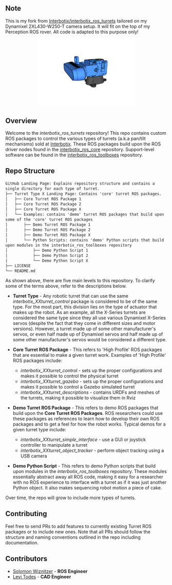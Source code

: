 ## Note
This is my fork from [Interbotix/interbotix_ros_turrets](https://github.com/Interbotix/interbotix_ros_turrets) tailored on my Dynamixel 2XL430-W250-T camera setup.
It will fit on the top of my Perception ROS rover. All code is adapted to this purpose only!

<p align="center">
  <img width="300" src="https://github.com/andreagavazzi/ag_interbotix_ros_turrets/blob/main/images/2xl.png">
</p>



## Overview
Welcome to the *interbotix_ros_turrets* repository! This repo contains custom ROS packages to control the various types of turrets (a.k.a pan/tilt mechanisms) sold at [Interbotix](https://www.trossenrobotics.com/). These ROS packages build upon the ROS driver nodes found in the [interbotix_ros_core](https://github.com/Interbotix/interbotix_ros_core) repository. Support-level software can be found in the [interbotix_ros_toolboxes](https://github.com/Interbotix/interbotix_ros_toolboxes) repository.

## Repo Structure
```
GitHub Landing Page: Explains repository structure and contains a single directory for each type of turret.
├── Turret Type X Landing Page: Contains 'core' turret ROS packages.
│   ├── Core Turret ROS Package 1
│   ├── Core Turret ROS Package 2
│   ├── Core Turret ROS Package X
│   └── Examples: contains 'demo' turret ROS packages that build upon some of the 'core' turret ROS packages
│       ├── Demo Turret ROS Package 1
│       ├── Demo Turret ROS Package 2
│       ├── Demo Turret ROS Package X
│       └── Python Scripts: contains 'demo' Python scripts that build upon modules in the interbotix_ros_toolboxes repository
│           ├── Demo Python Script 1
│           ├── Demo Python Script 2
|           └── Demo Python Script X
├── LICENSE
└── README.md
```
As shown above, there are five main levels to this repository. To clarify some of the terms above, refer to the descriptions below.

- **Turret Type** - Any robotic turret that can use the same *interbotix_XXturret_control* package is considered to be of the same type. For the most part, this division lies on the type of actuator that makes up the robot. As an example, all the X-Series turrets are considered the same type since they all use various Dynamixel X-Series servos (despite the fact that they come in different sizes and motor versions). However, a turret made up of some other manufacturer's servos, or even half made up of Dynamixel servos and half made up of some other manufacturer's servos would be considered a different type.

- **Core Turret ROS Package** - This refers to 'High Profile' ROS packages that are essential to make a given turret work. Examples of 'High Profile' ROS packages include:
    - *interbotix_XXturret_control* - sets up the proper configurations and makes it possible to control the physical turret
    - *interbotix_XXturret_gazebo* - sets up the proper configurations and makes it possible to control a Gazebo simulated turret
    - *interbotix_XXturret_descriptions* - contains URDFs and meshes of the turrets, making it possible to visualize them in Rviz

- **Demo Turret ROS Package** - This refers to demo ROS packages that build upon the **Core Turret ROS Packages**. ROS researchers could use these packages as references to learn how to develop their own ROS packages and to get a feel for how the robot works. Typical demos for a given turret type include:
    - *interbotix_XXturret_simple_interface* - use a GUI or joystick controller to manipulate a turret
    - *interbotix_XXturret_object_tracker* - perform object tracking using a USB camera

- **Demo Python Script** - This refers to demo Python scripts that build upon modules in the *interbotix_ros_toolboxes* repository. These modules essentially abstract away all ROS code, making it easy for a researcher with no ROS experience to interface with a turret as if it was just another Python object. It also makes sequencing robot motion a piece of cake.

Over time, the repo will grow to include more types of turrets.

## Contributing
Feel free to send PRs to add features to currently existing Turret ROS packages or to include new ones. Note that all PRs should follow the structure and naming conventions outlined in the repo including documentation.

## Contributors
- [Solomon Wiznitzer](https://github.com/swiz23) - **ROS Engineer**
- [Levi Todes](https://github.com/LeTo37) - **CAD Engineer**

